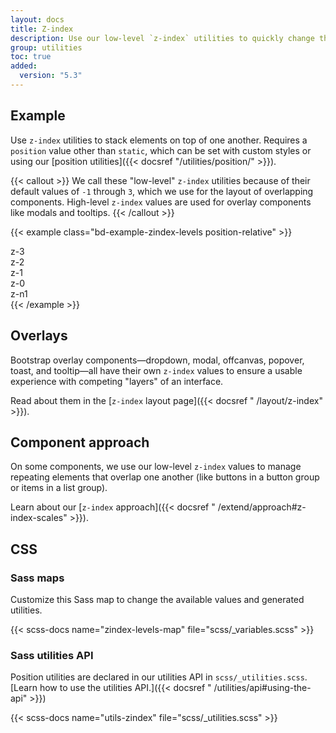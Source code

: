```yaml
---
layout: docs
title: Z-index
description: Use our low-level `z-index` utilities to quickly change the stack level of an element or component.
group: utilities
toc: true
added:
  version: "5.3"
---
```


## Example

Use `z-index` utilities to stack elements on top of one another. Requires a
`position` value other than `static`, which can be set with custom styles or
using our [position utilities]({{< docsref "/utilities/position/" >}}).

{{< callout >}}
We call these "low-level" `z-index` utilities because of their default values of
`-1` through `3`, which we use for the layout of overlapping components.
High-level `z-index` values are used for overlay components like modals and
tooltips.
{{< /callout >}}

{{< example class="bd-example-zindex-levels position-relative" >}}
<div class="z-3 position-absolute p-5 rounded-3"><span>z-3</span></div>
<div class="z-2 position-absolute p-5 rounded-3"><span>z-2</span></div>
<div class="z-1 position-absolute p-5 rounded-3"><span>z-1</span></div>
<div class="z-0 position-absolute p-5 rounded-3"><span>z-0</span></div>
<div class="z-n1 position-absolute p-5 rounded-3"><span>z-n1</span></div>
{{< /example >}}

## Overlays

Bootstrap overlay components—dropdown, modal, offcanvas, popover, toast, and
tooltip—all have their own `z-index` values to ensure a usable experience with
competing "layers" of an interface.

Read about them in the [`z-index` layout page]({{< docsref "
/layout/z-index" >}}).

## Component approach

On some components, we use our low-level `z-index` values to manage repeating
elements that overlap one another (like buttons in a button group or items in a
list group).

Learn about our [`z-index` approach]({{< docsref "
/extend/approach#z-index-scales" >}}).

## CSS

### Sass maps

Customize this Sass map to change the available values and generated utilities.

{{< scss-docs name="zindex-levels-map" file="scss/_variables.scss" >}}

### Sass utilities API

Position utilities are declared in our utilities API in
`scss/_utilities.scss`. [Learn how to use the utilities API.]({{< docsref "
/utilities/api#using-the-api" >}})

{{< scss-docs name="utils-zindex" file="scss/_utilities.scss" >}}
